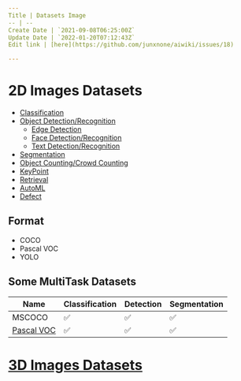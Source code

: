 ```yaml
---
Title | Datasets Image
-- | --
Create Date | `2021-09-08T06:25:00Z`
Update Date | `2022-01-20T07:12:43Z`
Edit link | [here](https://github.com/junxnone/aiwiki/issues/18)

---
```

# 2D Images Datasets

- [Classification](./Datasets_Image_Classification)
- [Object Detection/Recognition](/Datasets_Image_Object_Detection)
  - [Edge Detection](/Datasets_Image_Edge_Detection)
  - [Face Detection/Recognition](/Datasets_Image_Face)
  - [Text Detection/Recognition](/Datasets_Image_OCR)
- [Segmentation](/Datasets_Image_Segmentation)
- [Object Counting/Crowd Counting](/Datasets_Image_Object_Counting)
- [KeyPoint](/Datasets_Image_KeyPoint)
- [Retrieval](/Datasets_Image_Retrieval)
- [AutoML](/Datasets_Image_AutoML)
- [Defect](/Datasets_Image_Defect)

## Format
- COCO
- Pascal VOC
- YOLO


## Some MultiTask Datasets

Name | Classification | Detection | Segmentation
-- | -- | -- | --
MSCOCO | ✅ | ✅ | ✅ |
[Pascal VOC](/Datasets_Image_PascalVOC) |  ✅ | ✅ | ✅ |


# [3D Images Datasets](/Datasets_Image_3D)
